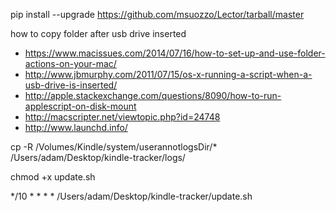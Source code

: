 pip install --upgrade https://github.com/msuozzo/Lector/tarball/master


how to copy folder after usb drive inserted
- https://www.macissues.com/2014/07/16/how-to-set-up-and-use-folder-actions-on-your-mac/
- http://www.jbmurphy.com/2011/07/15/os-x-running-a-script-when-a-usb-drive-is-inserted/
- http://apple.stackexchange.com/questions/8090/how-to-run-applescript-on-disk-mount
- http://macscripter.net/viewtopic.php?id=24748
- http://www.launchd.info/


cp -R /Volumes/Kindle/system/userannotlogsDir/* /Users/adam/Desktop/kindle-tracker/logs/


chmod +x update.sh

*/10 * * * * /Users/adam/Desktop/kindle-tracker/update.sh
